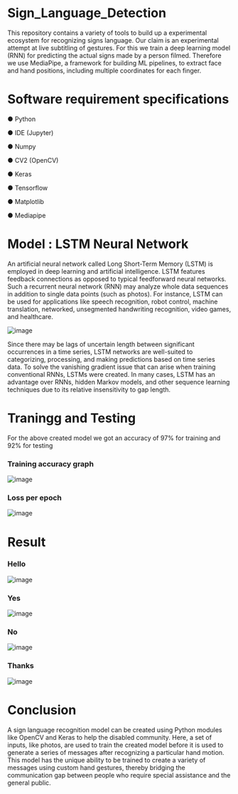 # Sign_Language_Detection
This repository contains a variety of tools to build up a experimental ecosystem for recognizing signs language. Our claim is an experimental attempt at live subtitling of gestures. For this we train a deep learning model (RNN) for predicting the actual signs made by a person filmed. Therefore we use MediaPipe, a framework for building ML pipelines, to extract face and hand positions, including multiple coordinates for each finger.

# Software requirement specifications
● Python

● IDE (Jupyter)

● Numpy

● CV2 (OpenCV)

● Keras

● Tensorflow

● Matplotlib

● Mediapipe

# Model : LSTM Neural Network
An artificial neural network called Long Short-Term Memory
(LSTM) is employed in deep learning and artificial intelligence.
LSTM features feedback connections as opposed to typical
feedforward neural networks. Such a recurrent neural network
(RNN) may analyze whole data sequences in addition to single
data points (such as photos). For instance, LSTM can be used for
applications like speech recognition, robot control, machine
translation, networked, unsegmented handwriting recognition,
video games, and healthcare.

![image](https://user-images.githubusercontent.com/61462986/224814545-6c175dbb-ea9b-4a95-ab92-a5885d6f56f8.png)

Since there may be lags of uncertain length between significant
occurrences in a time series, LSTM networks are well-suited to
categorizing, processing, and making predictions based on time
series data. To solve the vanishing gradient issue that can arise
when training conventional RNNs, LSTMs were created. In many
cases, LSTM has an advantage over RNNs, hidden Markov
models, and other sequence learning techniques due to its relative
insensitivity to gap length.

# Traningg and Testing
For the above created model we got an accuracy of 97% for training
and 92% for testing

### Training accuracy graph

![image](https://user-images.githubusercontent.com/61462986/224817747-7352137b-2603-45ae-b533-5e1b66ae1018.png)


### Loss per epoch

![image](https://user-images.githubusercontent.com/61462986/224817796-833c1346-51ff-4c1f-8203-44e55dadfa0c.png)






# Result
 
 ### Hello
  
  ![image](https://user-images.githubusercontent.com/61462986/224817856-b5f9a664-fc6f-455b-a85c-2698c24b442e.png)

 ### Yes
  
  ![image](https://user-images.githubusercontent.com/61462986/224817886-7c7b802c-d80a-4855-b26b-4e207641942c.png)

 ### No
  
  ![image](https://user-images.githubusercontent.com/61462986/224817951-f917fd42-4927-4b31-b8a5-fd68e705a5dc.png)

 ### Thanks 
 
  ![image](https://user-images.githubusercontent.com/61462986/224817995-b513275d-1664-4dac-8e3b-5b3af88b8804.png)

  
# Conclusion
  A sign language recognition model can be created using Python
modules like OpenCV and Keras to help the disabled community.
Here, a set of inputs, like photos, are used to train the created
model before it is used to generate a series of messages after
recognizing a particular hand motion.
This model has the unique ability to be trained to create a variety
of messages using custom hand gestures, thereby bridging the
communication gap between people who require special assistance
and the general public.


